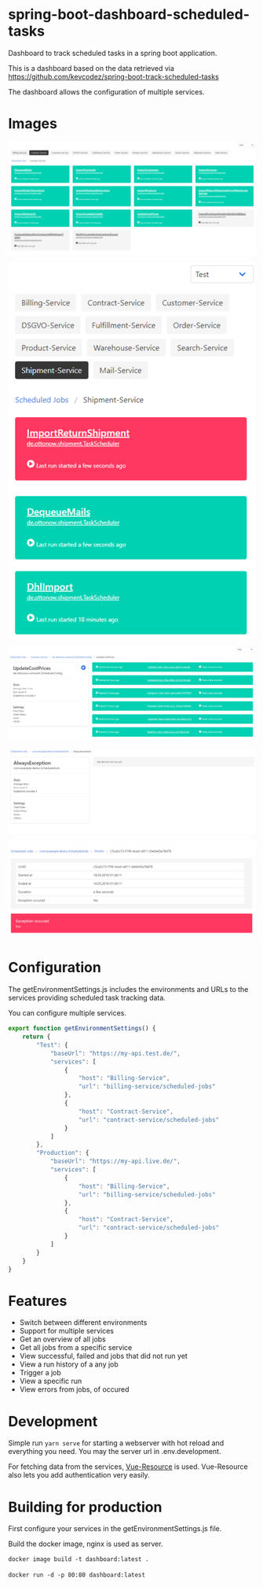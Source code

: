 # spring-boot-dashboard-scheduled-tasks

Dashboard to track scheduled tasks in a spring boot application.

This is a dashboard based on the data retrieved via https://github.com/kevcodez/spring-boot-track-scheduled-tasks

The dashboard allows the configuration of multiple services.

# Images

![Overview of the jobs](images/dashboard_1.PNG?raw=true)

![Mobile view](images/dashboard_2.PNG?raw=true)

![View runs from a specific job](images/dashboard_3.PNG?raw=true)

![Specific job, when job did not run yet](images/dashboard_4.PNG?raw=true)

![Data from a specific run](images/dashboard_5.PNG?raw=true)

# Configuration

The getEnvironmentSettings.js includes the environments and URLs to the services providing scheduled task tracking data.

You can configure multiple services.

```js
export function getEnvironmentSettings() {
    return {
        "Test": {
            "baseUrl": "https://my-api.test.de/",
            "services": [
                {
                    "host": "Billing-Service",
                    "url": "billing-service/scheduled-jobs"
                },
                {
                    "host": "Contract-Service",
                    "url": "contract-service/scheduled-jobs"
                }
            ]
        },
        "Production": {
            "baseUrl": "https://my-api.live.de/",
            "services": [
                {
                    "host": "Billing-Service",
                    "url": "billing-service/scheduled-jobs"
                },
                {
                    "host": "Contract-Service",
                    "url": "contract-service/scheduled-jobs"
                }
            ]
        }
    }
}
```

# Features

* Switch between different environments
* Support for multiple services
* Get an overview of all jobs
* Get all jobs from a specific service
* View successful, failed and jobs that did not run yet
* View a run history of a any job
* Trigger a job
* View a specific run
* View errors from jobs, of occured

# Development

Simple run `yarn serve` for starting a webserver with hot reload and everything you need. You may the server url in .env.development.

For fetching data from the services, [Vue-Resource](https://github.com/pagekit/vue-resource) is used. Vue-Resource also lets you add authentication very easily.

# Building for production

First configure your services in the getEnvironmentSettings.js file.

Build the docker image, nginx is used as server.

```
docker image build -t dashboard:latest .

docker run -d -p 80:80 dashboard:latest
```